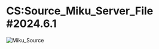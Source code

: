 # CS:Source_Miku_Server_File #2024.6.1

![Miku_Source](https://github.com/Yzhiua/css-miku-server-file/assets/105730164/1e09d303-1d0d-40cb-ba83-95bd03e94369)
